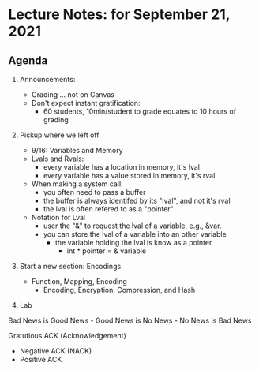 # Lecture Notes: for September 21, 2021


## Agenda
  1. Announcements:
     - Grading ... not on Canvas
     - Don't expect instant gratification:
       - 60 students, 10min/student to grade equates to 10 hours of grading    


  1. Pickup where we left off
     - 9/16: Variables and Memory
     - Lvals and Rvals: 
       - every variable has a location in memory, it's lval
       - every variable has a value stored in memory, it's rval
     - When making a system call:
       - you often need to pass a buffer
       - the buffer is always identifed by its "lval", and not it's rval
       - the lval is often refered to as a "pointer"
     - Notation for Lval
       - user the "&" to request the lval of a variable, e.g., &var.
       - you can store the lval of a variable into an other variable
         - the variable holding the lval is know as a pointer
           - int * pointer = & variable

  1. Start a new section: Encodings
     - Function, Mapping, Encoding
       - Encoding, Encryption, Compression, and Hash 





  1. Lab 






  Bad News is Good News
    - Good News is No News
       - No News is Bad News

  Gratutious ACK (Acknowledgement)
   - Negative ACK (NACK)
   - Positive ACK



  


